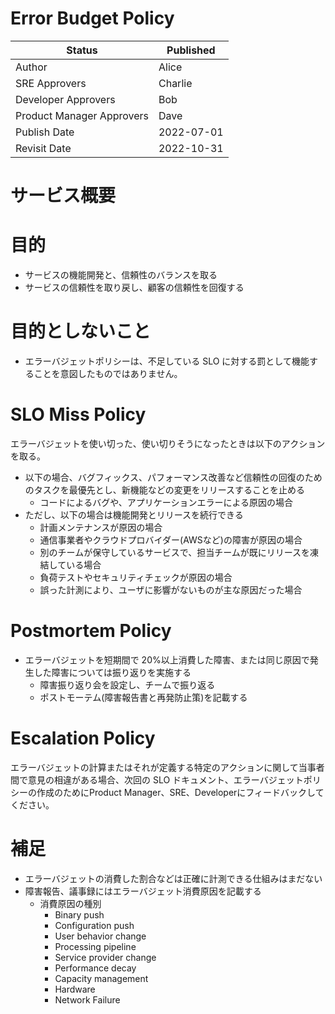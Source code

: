 # Error Budget Policy

| Status                  | Published         |
| ----------------------- | ----------------- |
| Author                  | Alice         |
| SRE Approvers           | Charlie           |
| Developer Approvers     | Bob       |
| Product Manager Approvers | Dave         |
| Publish Date            | 2022-07-01        |
| Revisit Date            | 2022-10-31        |

# サービス概要

<!-- SLO Docsと同じくサービス概要を書いておくと良いでしょう -->

# 目的

<!-- 特に導入時期はSREを全員が理解しているわけではないと思うので目的を記載しておくと良いでしょう -->

- サービスの機能開発と、信頼性のバランスを取る
- サービスの信頼性を取り戻し、顧客の信頼性を回復する

# 目的としないこと

<!-- 同じく目的ではないことも記載しておくと良いでしょう -->

- エラーバジェットポリシーは、不足している SLO に対する罰として機能することを意図したものではありません。  

# SLO Miss Policy

<!-- SLOが達成できなかったときのポリシーです -->
<!-- 自分たちで解決できないものは基本的に例外にしますが、冗長化をしていないなどが原因だった場合は当然対応したほうが良いでしょう -->

エラーバジェットを使い切った、使い切りそうになったときは以下のアクションを取る。

- 以下の場合、バグフィックス、パフォーマンス改善など信頼性の回復のためのタスクを最優先とし、新機能などの変更をリリースすることを止める
  - コードによるバグや、アプリケーションエラーによる原因の場合
- ただし、以下の場合は機能開発とリリースを続行できる
  - 計画メンテナンスが原因の場合
  - 通信事業者やクラウドプロバイダー(AWSなど)の障害が原因の場合
  - 別のチームが保守しているサービスで、担当チームが既にリリースを凍結している場合
  - 負荷テストやセキュリティチェックが原因の場合
  - 誤った計測により、ユーザに影響がないものが主な原因だった場合

# Postmortem Policy

<!-- ある程度大きな障害、多発している障害ではしっかり障害を振り返り、再発防止策を検討しましょう -->

- エラーバジェットを短期間で 20%以上消費した障害、または同じ原因で発生した障害については振り返りを実施する
  - 障害振り返り会を設定し、チームで振り返る
  - ポストモーテム(障害報告書と再発防止策)を記載する

# Escalation Policy

<!-- エラーバジェットポリシーの変更や例外にするかどうか判断に迷ったときなどのエスカレーション先を書いておきましょう -->

エラーバジェットの計算またはそれが定義する特定のアクションに関して当事者間で意見の相違がある場合、次回の SLO ドキュメント、エラーバジェットポリシーの作成のためにProduct Manager、SRE、Developerにフィードバックしてください。

# 補足

<!-- まだ整っていないことや仮決めなことなどは補足に書いておきましょう -->

- エラーバジェットの消費した割合などは正確に計測できる仕組みはまだない
- 障害報告、議事録にはエラーバジェット消費原因を記載する
  - 消費原因の種別
    - Binary push
    - Configuration push
    - User behavior change
    - Processing pipeline
    - Service provider change
    - Performance decay
    - Capacity management
    - Hardware
    - Network Failure